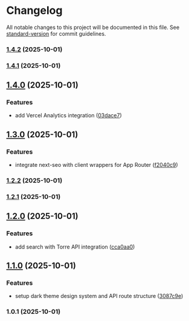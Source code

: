 # Changelog

All notable changes to this project will be documented in this file. See [standard-version](https://github.com/conventional-changelog/standard-version) for commit guidelines.

### [1.4.2](https://github.com/muhazAhmed/torre-profiles/compare/v1.4.1...v1.4.2) (2025-10-01)

### [1.4.1](https://github.com/muhazAhmed/torre-profiles/compare/v1.4.0...v1.4.1) (2025-10-01)

## [1.4.0](https://github.com/muhazAhmed/torre-profiles/compare/v1.3.0...v1.4.0) (2025-10-01)


### Features

* add Vercel Analytics integration ([03dace7](https://github.com/muhazAhmed/torre-profiles/commit/03dace7a7100161bc7bfae8948a3d026ae4af63a))

## [1.3.0](https://github.com/muhazAhmed/torre-profiles/compare/v1.2.2...v1.3.0) (2025-10-01)


### Features

* integrate next-seo with client wrappers for App Router ([f2040c9](https://github.com/muhazAhmed/torre-profiles/commit/f2040c9a1241132fc08ca4802cd20f19671362a1))

### [1.2.2](https://github.com/muhazAhmed/torre-profiles/compare/v1.2.1...v1.2.2) (2025-10-01)

### [1.2.1](https://github.com/muhazAhmed/torre-profiles/compare/v1.2.0...v1.2.1) (2025-10-01)

## [1.2.0](https://github.com/muhazAhmed/torre-profiles/compare/v1.1.0...v1.2.0) (2025-10-01)


### Features

* add  search with Torre API integration ([cca0aa0](https://github.com/muhazAhmed/torre-profiles/commit/cca0aa0346a94dafe2ae4459460779f482bee77d))

## [1.1.0](https://github.com/muhazAhmed/torre-profiles/compare/v1.0.1...v1.1.0) (2025-10-01)


### Features

* setup dark theme design system and API route structure ([3087c9e](https://github.com/muhazAhmed/torre-profiles/commit/3087c9efcc4caa7efd952afd41e1ee892fcfb573))

### 1.0.1 (2025-10-01)

